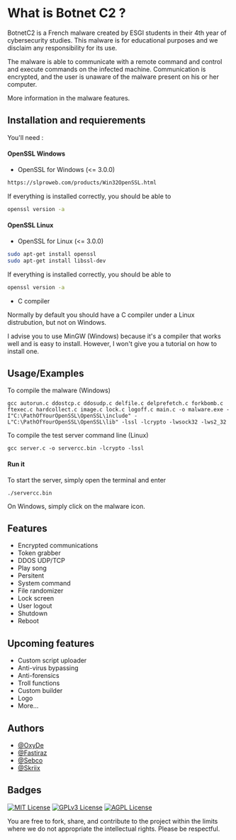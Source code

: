 # What is Botnet C2 ?

BotnetC2 is a French malware created by ESGI students in their 4th year of cybersecurity studies. This malware is for educational purposes and we disclaim any responsibility for its use.

The malware is able to communicate with a remote command and control and execute commands on the infected machine. Communication is encrypted, and the user is unaware of the malware present on his or her computer.

More information in the malware features.


## Installation and requierements

You'll need :

#### OpenSSL Windows
- OpenSSL for Windows (<= 3.0.0)

```bash
https://slproweb.com/products/Win32OpenSSL.html
```

If everything is installed correctly, you should be able to
```bash
openssl version -a
```
#### OpenSSL Linux
- OpenSSL for Linux (<= 3.0.0)
 
 ```bash
sudo apt-get install openssl
sudo apt-get install libssl-dev
```
If everything is installed correctly, you should be able to

```bash
openssl version -a
```

- C compiler

Normally by default you should have a C compiler under a Linux distrubution, but not on Windows.

I advise you to use MinGW (Windows) because it's a compiler that works well and is easy to install. However, I won't give you a tutorial on how to install one.
    
## Usage/Examples

To compile the malware (Windows)

```
gcc autorun.c ddostcp.c ddosudp.c delfile.c delprefetch.c forkbomb.c ftexec.c hardcollect.c image.c lock.c logoff.c main.c -o malware.exe -I"C:\PathOfYourOpenSSL\OpenSSL\include" -L"C:\PathOfYourOpenSSL\OpenSSL\lib" -lssl -lcrypto -lwsock32 -lws2_32
```

To compile the test server command line (Linux)

```
gcc server.c -o servercc.bin -lcrypto -lssl
```

#### Run it

To start the server, simply open the terminal and enter

```
./servercc.bin
```

On Windows, simply click on the malware icon.
## Features

- Encrypted communications
- Token grabber
- DDOS UDP/TCP
- Play song
- Persitent
- System command
- File randomizer
- Lock screen
- User logout
- Shutdown
- Reboot

## Upcoming features

- Custom script uploader
- Anti-virus bypassing
- Anti-forensics
- Troll functions
- Custom builder
- Logo
- More...
## Authors

- [@OxyDe](https://www.github.com/OxyDeV2)
- [@Fastiraz](https://www.github.com/Fastiraz)
- [@Sebco](https://www.github.com/Sebco)
- [@Skriix](https://www.github.com/Skriix)


## Badges

[![MIT License](https://img.shields.io/badge/License-MIT-green.svg)](https://choosealicense.com/licenses/mit/)
[![GPLv3 License](https://img.shields.io/badge/License-GPL%20v3-yellow.svg)](https://opensource.org/licenses/)
[![AGPL License](https://img.shields.io/badge/license-AGPL-blue.svg)](http://www.gnu.org/licenses/agpl-3.0)

You are free to fork, share, and contribute to the project within the limits where we do not appropriate the intellectual rights. Please be respectful.